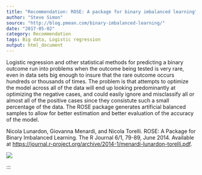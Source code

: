 ```yaml
---
title: "Recommendation: ROSE: A package for binary imbalanced learning"
author: "Steve Simon"
source: "http://blog.pmean.com/binary-imbalanced-learning/"
date: "2017-05-02"
category: Recommendation
tags: Big data, Logistic regression
output: html_document
---
```


Logistic regression and other statistical methods for predicting a
binary outcome run into problems when the outcome being tested is very
rare, even in data sets big enough to insure that the rare outcome
occurs hundreds or thousands of times. The problem is that attempts to
optimize the model across all of the data will end up looking
predominantly at optimizing the negative cases, and could easily ignore
and misclassify all or almost all of the positive cases since they
consistute such a small percentage of the data. The ROSE package
generates artificial balanced samples to allow for better estimation and
better evaluation of the accuracy of the model.

<!---More--->

Nicola Lunardon, Giovanna Menardi, and Nicola Torelli. ROSE: A Package
for Binary Imbalanced Learning. The R Journal 6/1, 79-89, June 2014.
Available at
<https://journal.r-project.org/archive/2014-1/menardi-lunardon-torelli.pdf>.

![](../../images/binary-imbalanced-learning01.png)


:::

